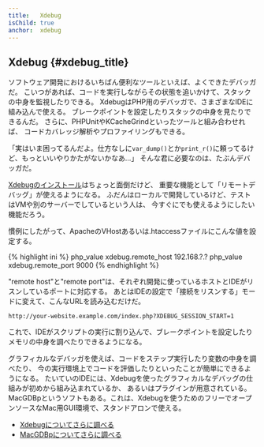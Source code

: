 ```yaml
---
title:   Xdebug
isChild: true
anchor:  xdebug
---
```


## Xdebug {#xdebug_title}

ソフトウェア開発におけるいちばん便利なツールといえば、よくできたデバッガだ。
こいつがあれば、コードを実行しながらその状態を追いかけて、スタックの中身を監視したりできる。
XdebugはPHP用のデバッガで、さまざまなIDEに組み込んで使える。
ブレークポイントを設定したりスタックの中身を見たりできるんだ。
さらに、PHPUnitやKCacheGrindといったツールと組み合わせれば、
コードカバレッジ解析やプロファイリングもできる。

「実はいま困ってるんだよ。仕方なしに`var_dump()`とか`print_r()`に頼ってるけど、もっといいやりかたがないかなあ…」
そんな君に必要なのは、たぶんデバッガだ。

[Xdebugのインストール][xdebug-install]はちょっと面倒だけど、
重要な機能として「リモートデバッグ」が使えるようになる。
ふだんはローカルで開発しているけど、テストはVMや別のサーバーでしているという人は、
今すぐにでも使えるようにしたい機能だろう。

慣例にしたがって、ApacheのVHostあるいは.htaccessファイルにこんな値を設定する。

{% highlight ini %}
php_value xdebug.remote_host 192.168.?.?
php_value xdebug.remote_port 9000
{% endhighlight %}

"remote host"と"remote port"は、それぞれ開発に使っているホストとIDEがリスンしているポートに対応する。
あとはIDEの設定で「接続をリスンする」モードに変えて、こんなURLを読み込むだけだ。

    http://your-website.example.com/index.php?XDEBUG_SESSION_START=1

これで、IDEがスクリプトの実行に割り込んで、ブレークポイントを設定したり
メモリの中身を調べたりできるようになる。

グラフィカルなデバッガを使えば、コードをステップ実行したり変数の中身を調べたり、
今の実行環境上でコードを評価したりといったことが簡単にできるようになる。
たいていのIDEには、Xdebugを使ったグラフィカルなデバッグの仕組みが初めから組み込まれているか、
あるいはプラグインが用意されている。
MacGDBpというソフトもある。これは、Xdebugを使うためのフリーでオープンソースなMac用GUI環境で、スタンドアロンで使える。

 * [Xdebugについてさらに調べる][xdebug-docs]
 * [MacGDBpについてさらに調べる][macgdbp-install]


[xdebug-install]: https://xdebug.org/docs/install
[xdebug-docs]: https://xdebug.org/docs/
[macgdbp-install]: https://www.bluestatic.org/software/macgdbp/
